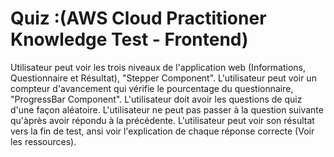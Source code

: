 # Quiz :(AWS Cloud Practitioner Knowledge Test - Frontend)


Utilisateur peut voir les trois niveaux de l'application web (Informations, Questionnaire et Résultat), "Stepper Component".
L'utilisateur peut voir un compteur d'avancement qui vérifie le pourcentage du questionnaire, "ProgressBar Component".
L'utilisateur doit avoir les questions de quiz d'une façon aléatoire.
L'utilisateur ne peut pas passer à la question suivante qu'àprès avoir répondu à la précédente.
L'utilisateur peut voir son résultat vers la fin de test, ansi voir l'explication de chaque réponse correcte (Voir les ressources).
